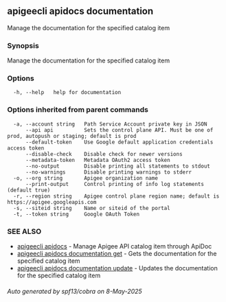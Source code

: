 ## apigeecli apidocs documentation

Manage the documentation for the specified catalog item

### Synopsis

Manage the documentation for the specified catalog item

### Options

```
  -h, --help   help for documentation
```

### Options inherited from parent commands

```
  -a, --account string   Path Service Account private key in JSON
      --api api          Sets the control plane API. Must be one of prod, autopush or staging; default is prod
      --default-token    Use Google default application credentials access token
      --disable-check    Disable check for newer versions
      --metadata-token   Metadata OAuth2 access token
      --no-output        Disable printing all statements to stdout
      --no-warnings      Disable printing warnings to stderr
  -o, --org string       Apigee organization name
      --print-output     Control printing of info log statements (default true)
  -r, --region string    Apigee control plane region name; default is https://apigee.googleapis.com
  -s, --siteid string    Name or siteid of the portal
  -t, --token string     Google OAuth Token
```

### SEE ALSO

* [apigeecli apidocs](apigeecli_apidocs.md)	 - Manage Apigee API catalog item through ApiDoc
* [apigeecli apidocs documentation get](apigeecli_apidocs_documentation_get.md)	 - Gets the documentation for the specified catalog item
* [apigeecli apidocs documentation update](apigeecli_apidocs_documentation_update.md)	 - Updates the documentation for the specified catalog item

###### Auto generated by spf13/cobra on 8-May-2025
